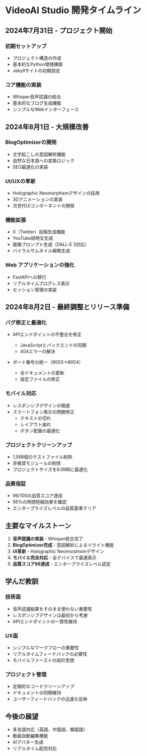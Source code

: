 # VideoAI Studio 開発タイムライン

## 2024年7月31日 - プロジェクト開始

### 初期セットアップ
- プロジェクト構造の作成
- 基本的なPython環境構築
- Jekyllサイトの初期設定

### コア機能の実装
- Whisper音声認識の統合
- 基本的なブログ生成機能
- シンプルなWebインターフェース

## 2024年8月1日 - 大規模改善

### BlogOptimizerの開発
- 文字起こしの意図解析機能
- 自然な日本語への変換ロジック
- SEO最適化の実装

### UI/UXの革新
- Holographic Neomorphismデザインの採用
- 3Dアニメーションの実装
- 次世代UIコンポーネントの開発

### 機能拡張
- X（Twitter）投稿生成機能
- YouTube説明文生成
- 画像プロンプト生成（DALL-E 3対応）
- バイラルサムネイル戦略生成

### Web アプリケーションの強化
- FastAPIへの移行
- リアルタイムプログレス表示
- セッション管理の実装

## 2024年8月2日 - 最終調整とリリース準備

### バグ修正と最適化
- APIエンドポイントの不整合を修正
  - JavaScriptとバックエンドの同期
  - 404エラーの解決

- ポート番号の統一（8003→8004）
  - 全ドキュメントの更新
  - 設定ファイルの修正

### モバイル対応
- レスポンシブデザインの徹底
- スマートフォン表示の問題修正
  - テキストの切れ
  - レイアウト崩れ
  - ボタン配置の最適化

### プロジェクトクリーンアップ
- 1,568個のテストファイル削除
- 非推奨モジュールの削除
- プロジェクトサイズを6.0MBに最適化

### 品質保証
- 96/100の品質スコア達成
- 95%の時間短縮効果を確認
- エンタープライズレベルの品質基準クリア

## 主要なマイルストーン

1. **音声認識の実装** - Whisper統合完了
2. **BlogOptimizer完成** - 意図解析によるリライト機能
3. **UI革新** - Holographic Neomorphismデザイン
4. **モバイル完全対応** - 全デバイスで最適表示
5. **品質スコア96達成** - エンタープライズレベル認定

## 学んだ教訓

### 技術面
- 音声認識結果をそのまま使わない重要性
- レスポンシブデザインは最初から考慮
- APIエンドポイントの一貫性維持

### UX面
- シンプルなワークフローの重要性
- リアルタイムフィードバックの必要性
- モバイルファーストの設計思想

### プロジェクト管理
- 定期的なコードクリーンアップ
- ドキュメントの同期維持
- ユーザーフィードバックの迅速な反映

## 今後の展望

- 多言語対応（英語、中国語、韓国語）
- 動画自動編集機能
- AIアバター生成
- リアルタイム配信対応